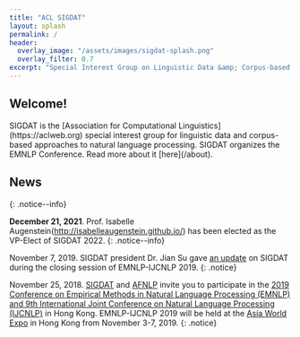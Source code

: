 ```yaml
---
title: "ACL SIGDAT"
layout: splash
permalink: /
header:
  overlay_image: "/assets/images/sigdat-splash.png"
  overlay_filter: 0.7
excerpt: "Special Interest Group on Linguistic Data &amp; Corpus-based Approaches to Natural Language Processing<br/><br/>Organizer of EMNLP"
---
```


<h2>Welcome!</h2>
SIGDAT is the [Association for Computational Linguistics](https://aclweb.org) special interest group for linguistic data and corpus-based approaches to natural language processing. SIGDAT organizes the EMNLP Conference. Read more about it [here](/about).

<h2>News</h2>
{: .notice--info}

**December 21, 2021**. Prof. Isabelle Augenstein(http://isabelleaugenstein.github.io/) has been elected as the VP-Elect of SIGDAT 2022. {: .notice--info}

November 7, 2019. SIGDAT president Dr. Jian Su gave [an update](/assets/documents/SIGDAT-2019-update.pdf) on SIGDAT during the closing session of EMNLP-IJCNLP 2019. {: .notice}

November 25, 2018. 
[SIGDAT](https://sigdat.org/) and [AFNLP](http://www.afnlp.org/wp/) invite you to participate in the [2019 Conference on Empirical Methods in Natural Language Processing (EMNLP) and 9th International Joint Conference on Natural Language Processing (IJCNLP)](https://www.emnlp-ijcnlp2019.org) in Hong Kong. EMNLP-IJCNLP 2019 will be held at the [Asia World Expo](https://www.asiaworld-expo.com/) in Hong Kong from November 3-7, 2019.
{: .notice}


